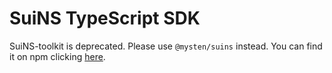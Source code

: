 # SuiNS TypeScript SDK

SuiNS-toolkit is deprecated. Please use `@mysten/suins` instead. You can find it on npm clicking
[here](https://www.npmjs.com/package/@mysten/suins).
